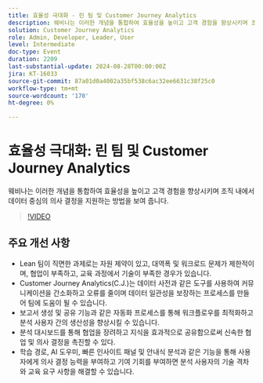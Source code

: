 ```yaml
---
title: 효율성 극대화 - 린 팀 및 Customer Journey Analytics
description: 웨비나는 이러한 개념을 통합하여 효율성을 높이고 고객 경험을 향상시키며 조직 내에서 데이터 중심의 의사 결정을 지원하는 방법을 보여 줍니다.
solution: Customer Journey Analytics
role: Admin, Developer, Leader, User
level: Intermediate
doc-type: Event
duration: 2209
last-substantial-update: 2024-08-28T00:00:00Z
jira: KT-16033
source-git-commit: 87a01d0a4002a35bf538c6ac32ee6631c38f25c0
workflow-type: tm+mt
source-wordcount: '170'
ht-degree: 0%

---
```



# 효율성 극대화: 린 팀 및 Customer Journey Analytics

웨비나는 이러한 개념을 통합하여 효율성을 높이고 고객 경험을 향상시키며 조직 내에서 데이터 중심의 의사 결정을 지원하는 방법을 보여 줍니다.

>[!VIDEO](https://video.tv.adobe.com/v/3432998/?learn=on)

## 주요 개선 사항

* Lean 팀이 직면한 과제로는 자원 제약이 있고, 대역폭 및 워크로드 문제가 제한적이며, 협업이 부족하고, 교육 과정에서 기술이 부족한 경우가 있습니다.
* Customer Journey Analytics(C.J.)는 데이터 사전과 같은 도구를 사용하여 커뮤니케이션을 간소화하고 오류를 줄이며 데이터 일관성을 보장하는 프로세스를 만들어 팀에 도움이 될 수 있습니다.
* 보고서 생성 및 공유 기능과 같은 자동화 프로세스를 통해 워크플로우를 최적화하고 분석 사용자 간의 생산성을 향상시킬 수 있습니다.
* 분석 대시보드를 통해 협업을 장려하고 지식을 효과적으로 공유함으로써 신속한 협업 및 의사 결정을 촉진할 수 있다.
* 학습 경로, AI 도우미, 빠른 인사이트 패널 및 안내식 분석과 같은 기능을 통해 사용자에게 의사 결정 능력을 부여하고 기여 기회를 부여하면 분석 사용자의 기술 격차와 교육 요구 사항을 해결할 수 있습니다.

